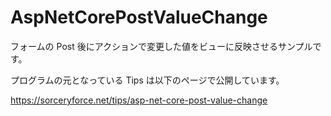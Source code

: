 # AspNetCorePostValueChange
フォームの Post 後にアクションで変更した値をビューに反映させるサンプルです。

プログラムの元となっている Tips は以下のページで公開しています。

https://sorceryforce.net/tips/asp-net-core-post-value-change
